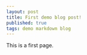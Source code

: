 ```yaml
---
layout: post
title: First demo blog post!
published: true
tags: demo markdown blog
---
```


This is a first page.
